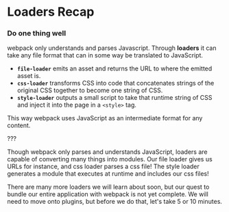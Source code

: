 # Loaders Recap

### Do one thing well

webpack only understands and parses Javascript. Through **loaders** it can take any file format that can in some way be translated to JavaScript.

- **`file-loader`** emits an asset and returns the URL to where the emitted asset is.
- **`css-loader`** transforms CSS into code that concatenates strings of the original CSS together to become one string of CSS.
- **`style-loader`** outputs a small script to take that runtime string of CSS and inject it into the page in a `<style>` tag.

This way webpack uses JavaScript as an intermediate format for any content.

???

Though webpack only parses and understands JavaScript, loaders are capable of converting many things into modules.  Our file loader gives us URLs for instance, and css loader parses a css file!  The style loader generates a module that executes at runtime and includes our css files!

There are many more loaders we will learn about soon, but our quest to bundle our entire application with webpack is not yet complete.  We will need to move onto plugins, but before we do that, let's take 5 or 10 minutes.
